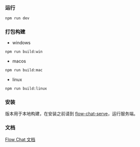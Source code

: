 ### 运行

```bash
npm run dev
```

### 打包构建
- windows
```bash
npm run build:win
```

- macos
```bash
npm run build:mac
```

- linux
```bash
npm run build:linux
```

### 安装

版本用于本地构建，在安装之前请到 [flow-chat-serve](https://github.com/YuChenFen/flow-chat-serve)，运行服务端。

### 文档

[Flow Chat 文档](https://ycfsh.top/flow-chat-docs)
